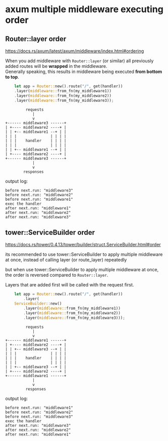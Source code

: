 # axum multiple middleware executing order

## Router::layer order

https://docs.rs/axum/latest/axum/middleware/index.html#ordering

When you add middleware with `Router::layer` (or similar) 
all previously added routes will be **wrapped** in the middleware.  
Generally speaking, this results in middleware being executed **from bottom to top**.

```rust
    let app = Router::new().route("/", get(handler))
    .layer(middleware::from_fn(my_middleware1))
    .layer(middleware::from_fn(my_middleware2))
    .layer(middleware::from_fn(my_middleware3));
```

```
         requests
            |
            v
+------ middleware3 ------+
| +---- middleware2 ----+ |
| | +-- middleware1 --+ | |
| | |               | | | |
| | |    handler    | | | |
| | |               | | | |
| | +-- middleware1 --+ | |
| +---- middleware2 ----+ |
+------ middleware3 ------+
            |
            v
        responses
```

output log:
```
before next.run: "middleware3"
before next.run: "middleware2"
before next.run: "middleware1"
exec the handler
after next.run: "middleware1"
after next.run: "middleware2"
after next.run: "middleware3"
```

## tower::ServiceBuilder order

https://docs.rs/tower/0.4.13/tower/builder/struct.ServiceBuilder.html#order

its recommended to use tower::ServiceBuilder to apply multiple middleware at once,
instead of calling layer (or route_layer) repeatedly

but when use tower::ServiceBuilder to apply multiple middleware at once, 
the order is reversed compared to `Router::layer`.

Layers that are added first will be called with the request first.

```rust
    let app = Router::new().route("/", get(handler))
        .layer(
    ServiceBuilder::new()
        .layer(middleware::from_fn(my_middleware1))
        .layer(middleware::from_fn(my_middleware2))
        .layer(middleware::from_fn(my_middleware3)));
```

```
         requests
            |
            v
+------ middleware1 ------+
| +---- middleware2 ----+ |
| | +-- middleware3 --+ | |
| | |               | | | |
| | |    handler    | | | |
| | |               | | | |
| | +-- middleware3 --+ | |
| +---- middleware2 ----+ |
+------ middleware1 ------+
            |
            v
         responses
```

output log:
```
before next.run: "middleware1"
before next.run: "middleware2"
before next.run: "middleware3"
exec the handler
after next.run: "middleware3"
after next.run: "middleware2"
after next.run: "middleware1"
```